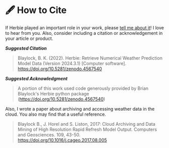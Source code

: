 # 🖋 How to Cite

If Herbie played an important role in your work, please [tell me about it](https://github.com/blaylockbk/Herbie/discussions/categories/show-and-tell)! I love to hear from you. Also, consider including a citation or acknowledgement in your article or product.

***Suggested Citation***

> Blaylock, B. K. (2022). Herbie: Retrieve Numerical Weather Prediction Model Data (Version 2024.3.1) [Computer software]. <https://doi.org/10.5281/zenodo.4567540>

***Suggested Acknowledgment***

> A portion of this work used code generously provided by Brian Blaylock's Herbie python package (<https://doi.org/10.5281/zenodo.4567540>)


Also, I wrote a paper about archiving and accessing weather data in the cloud. You also may find that a useful reference.

> Blaylock B., J. Horel and S. Liston, 2017: Cloud Archiving and Data Mining of High Resolution Rapid Refresh Model Output. Computers and Geosciences. 109, 43-50. <https://doi.org/10.1016/j.cageo.2017.08.005>

